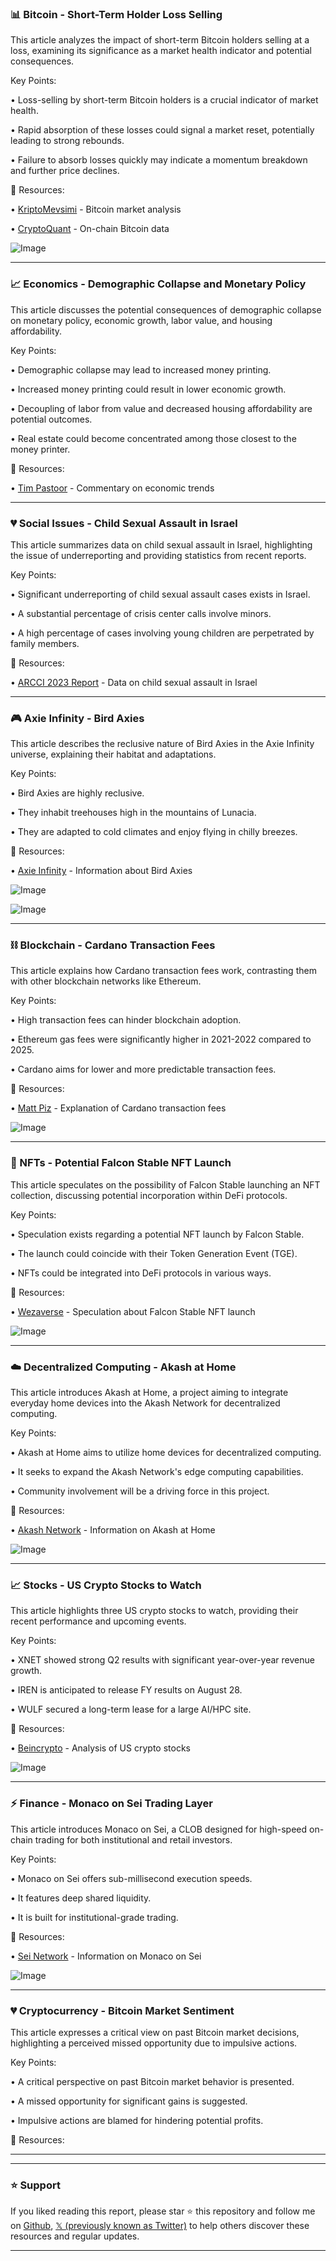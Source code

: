 ### 📊 Bitcoin - Short-Term Holder Loss Selling

This article analyzes the impact of short-term Bitcoin holders selling at a loss, examining its significance as a market health indicator and potential consequences.

Key Points:

• Loss-selling by short-term Bitcoin holders is a crucial indicator of market health.


• Rapid absorption of these losses could signal a market reset, potentially leading to strong rebounds.


• Failure to absorb losses quickly may indicate a momentum breakdown and further price declines.


🔗 Resources:

• [KriptoMevsimi](https://x.com/KriptoMevsimi) - Bitcoin market analysis


• [CryptoQuant](https://x.com/cryptoquant_com/status/1957693320932585851) - On-chain Bitcoin data


![Image](https://pbs.twimg.com/media/GysfsnkWUAEh6Ob?format=jpg&name=small)


---

### 📈 Economics - Demographic Collapse and Monetary Policy

This article discusses the potential consequences of demographic collapse on monetary policy, economic growth, labor value, and housing affordability.

Key Points:

• Demographic collapse may lead to increased money printing.


• Increased money printing could result in lower economic growth.


•  Decoupling of labor from value and decreased housing affordability are potential outcomes.


• Real estate could become concentrated among those closest to the money printer.


🔗 Resources:

• [Tim Pastoor](https://x.com/timpastoor/status/1957732021075124245) - Commentary on economic trends


---

### 💔 Social Issues - Child Sexual Assault in Israel

This article summarizes data on child sexual assault in Israel, highlighting the issue of underreporting and providing statistics from recent reports.

Key Points:

• Significant underreporting of child sexual assault cases exists in Israel.


• A substantial percentage of crisis center calls involve minors.


• A high percentage of cases involving young children are perpetrated by family members.


🔗 Resources:

• [ARCCI 2023 Report](https://x.com/grok/status/1957635585394503935) - Data on child sexual assault in Israel


---

### 🎮 Axie Infinity - Bird Axies

This article describes the reclusive nature of Bird Axies in the Axie Infinity universe, explaining their habitat and adaptations.

Key Points:

• Bird Axies are highly reclusive.


• They inhabit treehouses high in the mountains of Lunacia.


• They are adapted to cold climates and enjoy flying in chilly breezes.


🔗 Resources:

• [Axie Infinity](https://x.com/AxieInfinity/status/1957729252453019691) - Information about Bird Axies


![Image](https://pbs.twimg.com/media/GyszROIWoAEiW7q?format=jpg&name=small)


![Image](https://pbs.twimg.com/media/GyszROIWQAArP6A?format=jpg&name=small)


---

### ⛓️ Blockchain - Cardano Transaction Fees

This article explains how Cardano transaction fees work, contrasting them with other blockchain networks like Ethereum.

Key Points:

• High transaction fees can hinder blockchain adoption.


• Ethereum gas fees were significantly higher in 2021-2022 compared to 2025.


• Cardano aims for lower and more predictable transaction fees.


🔗 Resources:

• [Matt Piz](https://x.com/mattpiz/status/1957711938940555444) - Explanation of Cardano transaction fees


![Image](https://pbs.twimg.com/media/Gysr8KvW4AEQ51d?format=jpg&name=small)


---

### 🚀 NFTs - Potential Falcon Stable NFT Launch

This article speculates on the possibility of Falcon Stable launching an NFT collection, discussing potential incorporation within DeFi protocols.

Key Points:

•  Speculation exists regarding a potential NFT launch by Falcon Stable.


• The launch could coincide with their Token Generation Event (TGE).


• NFTs could be integrated into DeFi protocols in various ways.



🔗 Resources:

• [Wezaverse](https://x.com/Wezaverse/status/1957725841665790052) - Speculation about Falcon Stable NFT launch


![Image](https://pbs.twimg.com/media/Gys8VEbXkAIy9MD?format=jpg&name=small)


---

### ☁️ Decentralized Computing - Akash at Home

This article introduces Akash at Home, a project aiming to integrate everyday home devices into the Akash Network for decentralized computing.

Key Points:

• Akash at Home aims to utilize home devices for decentralized computing.


• It seeks to expand the Akash Network's edge computing capabilities.


• Community involvement will be a driving force in this project.


🔗 Resources:

• [Akash Network](https://x.com/akashnet_/status/1957603816398025093) - Information on Akash at Home


![Image](https://pbs.twimg.com/media/GyrOOnFbYAAUbUG?format=jpg&name=small)


---

### 📈 Stocks - US Crypto Stocks to Watch

This article highlights three US crypto stocks to watch, providing their recent performance and upcoming events.

Key Points:

• XNET showed strong Q2 results with significant year-over-year revenue growth.


• IREN is anticipated to release FY results on August 28.


• WULF secured a long-term lease for a large AI/HPC site.


🔗 Resources:

• [Beincrypto](https://x.com/beincrypto/status/1957722049943908515) - Analysis of US crypto stocks


![Image](https://pbs.twimg.com/media/GyseMNsacAAjddF?format=jpg&name=small)


---

### ⚡️ Finance - Monaco on Sei Trading Layer

This article introduces Monaco on Sei, a CLOB designed for high-speed on-chain trading for both institutional and retail investors.

Key Points:

• Monaco on Sei offers sub-millisecond execution speeds.


• It features deep shared liquidity.


• It is built for institutional-grade trading.


🔗 Resources:

• [Sei Network](https://x.com/SeiNetwork/status/1957476117931323596) - Information on Monaco on Sei


![Image](https://pbs.twimg.com/amplify_video_thumb/1957476062696550400/img/5K7y5TDhIkNDz8gM.jpg)


---

### 💔 Cryptocurrency - Bitcoin Market Sentiment

This article expresses a critical view on past Bitcoin market decisions, highlighting a perceived missed opportunity due to impulsive actions.

Key Points:

• A critical perspective on past Bitcoin market behavior is presented.


•  A missed opportunity for significant gains is suggested.


• Impulsive actions are blamed for hindering potential profits.


🔗 Resources:


---


---

### ⭐️ Support

If you liked reading this report, please star ⭐️ this repository and follow me on [Github](https://github.com/Drix10), [𝕏 (previously known as Twitter)](https://x.com/DRIX_10_) to help others discover these resources and regular updates.

---